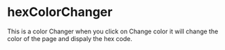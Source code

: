 # hexColorChanger

This is a color Changer when you click on Change color it will change the color of the page and dispaly the hex code.
